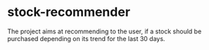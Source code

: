 # stock-recommender
The project aims at recommending to the user, if a stock should be purchased depending on its trend for the last 30 days.
